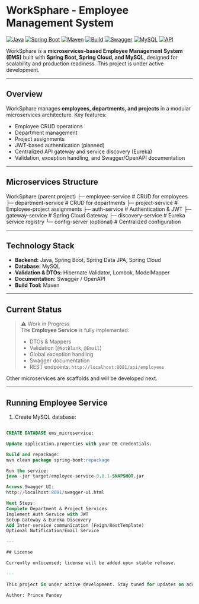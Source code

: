 # WorkSphare - Employee Management System

[![Java](https://img.shields.io/badge/Java-17-blue)](https://www.oracle.com/java/)
[![Spring Boot](https://img.shields.io/badge/Spring%20Boot-3.2.0-brightgreen)](https://spring.io/projects/spring-boot)
[![Maven](https://img.shields.io/badge/Maven-4.0.0-orange)](https://maven.apache.org/)
[![Build](https://img.shields.io/badge/Build-Passing-brightgreen)](#)
[![Swagger](https://img.shields.io/badge/Swagger-Enabled-green)](#)
[![MySQL](https://img.shields.io/badge/MySQL-Connected-blue)](#)
[![API](https://img.shields.io/badge/API-Available-brightgreen)](#)

WorkSphare is a **microservices-based Employee Management System (EMS)** built with **Spring Boot, Spring Cloud, and MySQL**, designed for scalability and production readiness. This project is under active development.

---

## Overview

WorkSphare manages **employees, departments, and projects** in a modular microservices architecture. Key features:

- Employee CRUD operations
- Department management
- Project assignments
- JWT-based authentication (planned)
- Centralized API gateway and service discovery (Eureka)
- Validation, exception handling, and Swagger/OpenAPI documentation

---

## Microservices Structure
WorkSphare (parent project)
├─ employee-service # CRUD for employees
├─ department-service # CRUD for departments
├─ project-service # Employee-project assignments
├─ auth-service # Authentication & JWT
├─ gateway-service # Spring Cloud Gateway
├─ discovery-service # Eureka service registry
└─ config-server (optional) # Centralized configuration

---

## Technology Stack

- **Backend:** Java, Spring Boot, Spring Data JPA, Spring Cloud  
- **Database:** MySQL  
- **Validation & DTOs:** Hibernate Validator, Lombok, ModelMapper  
- **Documentation:** Swagger / OpenAPI  
- **Build Tool:** Maven  

---

## Current Status

> ⚠️ Work in Progress  
> The **Employee Service** is fully implemented:
> - DTOs & Mappers  
> - Validation (`@NotBlank`, `@Email`)  
> - Global exception handling  
> - Swagger documentation  
> - REST endpoints: `http://localhost:8081/api/employees`  

Other microservices are scaffolds and will be developed next.

---

## Running Employee Service

1. Create MySQL database:

```sql

CREATE DATABASE ems_microservice;

Update application.properties with your DB credentials.

Build and repackage:
mvn clean package spring-boot:repackage

Run the service:
java -jar target/employee-service-0.0.1-SNAPSHOT.jar

Access Swagger UI:
http://localhost:8081/swagger-ui.html

Next Steps:
Complete Department & Project Services
Implement Auth Service with JWT
Setup Gateway & Eureka Discovery
Add Inter-service communication (Feign/RestTemplate)
Optional Notification/Email Service

---

## License

Currently unlicensed; license will be added upon stable release.

---

This project is under active development. Stay tuned for updates on additional microservices and features.

Author: Prince Pandey
